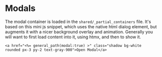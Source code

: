 # Modals

The modal container is loaded in the `shared/_partial_containers` file. It's based on this mini js snippet, which uses the native html dialog element, but augments it with a nicer background overlay and animation. Generally you will want to first load content into it, using htmx, and then to show it.

```
<a href="<%= general_path(modal:true) >" class="shadow bg-white rounded px-3 py-2 text-gray-900">Open Modal</a>
```


